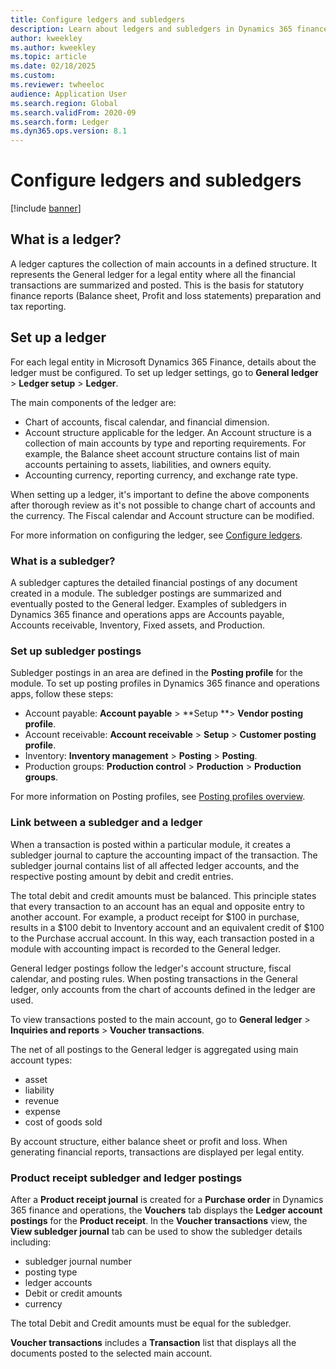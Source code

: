```yaml
---
title: Configure ledgers and subledgers 
description: Learn about ledgers and subledgers in Dynamics 365 finance and operations 
author: kweekley
ms.author: kweekley
ms.topic: article
ms.date: 02/18/2025
ms.custom:
ms.reviewer: twheeloc
audience: Application User
ms.search.region: Global
ms.search.validFrom: 2020-09
ms.search.form: Ledger
ms.dyn365.ops.version: 8.1
---
```


# Configure ledgers and subledgers

[!include [banner](../includes/banner.md)]

## What is a ledger? 

A ledger captures the collection of main accounts in a defined structure. It represents the General ledger for a legal entity where all the financial transactions are summarized and posted. This is the basis for statutory finance reports (Balance sheet, Profit and loss statements) preparation and tax reporting. 

## Set up a ledger 

For each legal entity in Microsoft Dynamics 365 Finance, details about the ledger must be configured. To set up ledger settings, go to **General ledger** > **Ledger setup** > **Ledger**.  

The main components of the ledger are: 
 - Chart of accounts, fiscal calendar, and financial dimension.
 - Account structure applicable for the ledger. An Account structure is a collection of main accounts by type and reporting requirements. For example, the Balance sheet account structure contains list of main
accounts pertaining to assets, liabilities, and owners equity.
 - Accounting currency, reporting currency, and exchange rate type.  

When setting up a ledger, it's important to define the above components after thorough review as it's not possible to change chart of accounts and the currency. The Fiscal calendar and Account structure can be 
modified. 

For more information on configuring the ledger, see [Configure ledgers](configure-ledger.md).  
 
### What is a subledger? 

A subledger captures the detailed financial postings of any document created in a module. The subledger postings are summarized and eventually posted to the General ledger. Examples of subledgers in Dynamics 365 finance and operations apps are Accounts payable, Accounts receivable, Inventory, Fixed assets, and Production. 

### Set up subledger postings 

Subledger postings in an area are defined in the **Posting profile** for the module. 
To set up posting profiles in Dynamics 365 finance and operations apps, follow these steps: 
 - Account payable: **Account payable** > **Setup **> **Vendor posting profile**. 
 - Account receivable: **Account receivable** > **Setup** > **Customer posting profile**.
 - Inventory: **Inventory management** > **Posting** > **Posting**.
 - Production groups: **Production control** > **Production** > **Production groups**. 

For more information on Posting profiles, see [Posting profiles overview](pstg-prfles-ovrvw.md).   

### Link between a subledger and a ledger 

When a transaction is posted within a particular module, it creates a subledger journal to capture the accounting impact of the transaction. The subledger journal contains list of all affected ledger accounts, 
and the respective posting amount by debit and credit entries. 

The total debit and credit amounts must be balanced. This principle states that every transaction to an account has an equal and opposite entry to another account. 
For example, a product receipt for $100 in purchase, results in a $100 debit to Inventory account and an equivalent credit of $100 to the Purchase accrual account. In this way, each transaction posted in a module
with accounting impact is recorded to the General ledger. 

General ledger postings follow the ledger's account structure, fiscal calendar, and posting rules. When posting transactions in the General ledger, only accounts from the chart of accounts defined in the
ledger are used.  

To view transactions posted to the main account, go to **General ledger** > **Inquiries and reports** > **Voucher transactions**.   

The net of all postings to the General ledger is aggregated using main account types: 
 - asset
 - liability
 - revenue
 - expense
 - cost of goods sold
 
By account structure, either balance sheet or profit and loss. When generating financial reports, transactions are displayed per legal entity. 

### Product receipt subledger and ledger postings  

After a **Product receipt journal** is created for a **Purchase order** in Dynamics 365 finance and operations, the **Vouchers** tab displays the **Ledger account postings** for the **Product receipt**. 
In the **Voucher transactions** view, the **View subledger journal** tab can be used to show the subledger details including:
 - subledger journal number
 - posting type
 - ledger accounts
 - Debit or credit amounts
 - currency

The total Debit and Credit amounts must be equal for the subledger. 

**Voucher transactions** includes a **Transaction** list that displays all the documents posted to the selected main account. 
